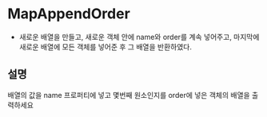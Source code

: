 # MapAppendOrder

- 새로운 배열을 만들고, 새로운 객체 안에 name와 order를 계속 넣어주고, 마지막에 새로운 배열에 모든 객체를 넣어준 후 그 배열을 반환하였다.

## 설명

배열의 값을 name 프로퍼티에 넣고 몇번째 원소인지를 order에 넣은 객체의 배열을 출력하세요
